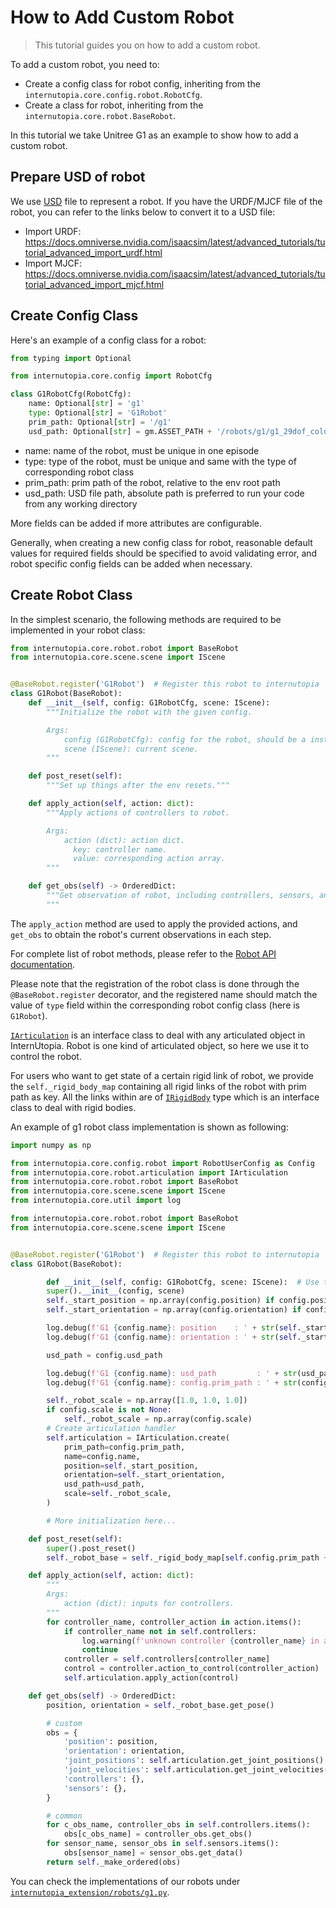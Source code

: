 # How to Add Custom Robot

> This tutorial guides you on how to add a custom robot.

To add a custom robot, you need to:
- Create a config class for robot config, inheriting from the `internutopia.core.config.robot.RobotCfg`.
- Create a class for robot, inheriting from the `internutopia.core.robot.BaseRobot`.

In this tutorial we take Unitree G1 as an example to show how to add a custom robot.

## Prepare USD of robot

We use [USD](https://openusd.org/release/index.html) file to represent a robot. If you have the URDF/MJCF file of the robot, you can refer to the links below to convert it to a USD file:

- Import URDF: https://docs.omniverse.nvidia.com/isaacsim/latest/advanced_tutorials/tutorial_advanced_import_urdf.html
- Import MJCF: https://docs.omniverse.nvidia.com/isaacsim/latest/advanced_tutorials/tutorial_advanced_import_mjcf.html

## Create Config Class

Here's an example of a config class for a robot:

```Python
from typing import Optional

from internutopia.core.config import RobotCfg

class G1RobotCfg(RobotCfg):
    name: Optional[str] = 'g1'
    type: Optional[str] = 'G1Robot'
    prim_path: Optional[str] = '/g1'
    usd_path: Optional[str] = gm.ASSET_PATH + '/robots/g1/g1_29dof_color.usd'
```

- name: name of the robot, must be unique in one episode
- type: type of the robot, must be unique and same with the type of corresponding robot class
- prim_path: prim path of the robot, relative to the env root path
- usd_path: USD file path, absolute path is preferred to run your code from any working directory

More fields can be added if more attributes are configurable.

Generally, when creating a new config class for robot, reasonable default values for required fields should be specified to avoid validating error, and robot specific config fields can be added when necessary.

## Create Robot Class

In the simplest scenario, the following methods are required to be implemented in your robot class:

```python
from internutopia.core.robot.robot import BaseRobot
from internutopia.core.scene.scene import IScene


@BaseRobot.register('G1Robot')  # Register this robot to internutopia
class G1Robot(BaseRobot):
    def __init__(self, config: G1RobotCfg, scene: IScene):
        """Initialize the robot with the given config.

        Args:
            config (G1RobotCfg): config for the robot, should be a instance of corresponding config class.
            scene (IScene): current scene.
        """

    def post_reset(self):
        """Set up things after the env resets."""

    def apply_action(self, action: dict):
        """Apply actions of controllers to robot.

        Args:
            action (dict): action dict.
              key: controller name.
              value: corresponding action array.
        """

    def get_obs(self) -> OrderedDict:
        """Get observation of robot, including controllers, sensors, and world pose. OrderedDict is used to ensure the order of observations.
        """
```

The `apply_action` method are used to apply the provided actions, and `get_obs` to obtain the robot's current observations in each step.

For complete list of robot methods, please refer to the [Robot API documentation](../../../api/robot.rst).

Please note that the registration of the robot class is done through the `@BaseRobot.register` decorator, and the registered name should match the value of `type` field within the corresponding robot config class (here is `G1Robot`).

[`IArticulation`](../../../api/articulation.rst) is an interface class to deal with any articulated object in InternUtopia. Robot is one kind of articulated object, so here we use it to control the robot.

For users who want to get state of a certain rigid link of robot, we provide the `self._rigid_body_map` containing all rigid links of the robot with prim path as key. All the links within are of [`IRigidBody`](../../../api/rigid_body.rst) type which is an interface class to deal with rigid bodies.

An example of g1 robot class implementation is shown as following:

```python
import numpy as np

from internutopia.core.config.robot import RobotUserConfig as Config
from internutopia.core.robot.articulation import IArticulation
from internutopia.core.robot.robot import BaseRobot
from internutopia.core.scene.scene import IScene
from internutopia.core.util import log

from internutopia.core.robot.robot import BaseRobot
from internutopia.core.scene.scene import IScene


@BaseRobot.register('G1Robot')  # Register this robot to internutopia
class G1Robot(BaseRobot):

        def __init__(self, config: G1RobotCfg, scene: IScene):  # Use the config class for this robot
        super().__init__(config, scene)
        self._start_position = np.array(config.position) if config.position is not None else None
        self._start_orientation = np.array(config.orientation) if config.orientation is not None else None

        log.debug(f'G1 {config.name}: position    : ' + str(self._start_position))
        log.debug(f'G1 {config.name}: orientation : ' + str(self._start_orientation))

        usd_path = config.usd_path

        log.debug(f'G1 {config.name}: usd_path         : ' + str(usd_path))
        log.debug(f'G1 {config.name}: config.prim_path : ' + str(config.prim_path))

        self._robot_scale = np.array([1.0, 1.0, 1.0])
        if config.scale is not None:
            self._robot_scale = np.array(config.scale)
        # Create articulation handler
        self.articulation = IArticulation.create(
            prim_path=config.prim_path,
            name=config.name,
            position=self._start_position,
            orientation=self._start_orientation,
            usd_path=usd_path,
            scale=self._robot_scale,
        )

        # More initialization here...

    def post_reset(self):
        super().post_reset()
        self._robot_base = self._rigid_body_map[self.config.prim_path + '/base']

    def apply_action(self, action: dict):
        """
        Args:
            action (dict): inputs for controllers.
        """
        for controller_name, controller_action in action.items():
            if controller_name not in self.controllers:
                log.warning(f'unknown controller {controller_name} in action')
                continue
            controller = self.controllers[controller_name]
            control = controller.action_to_control(controller_action)
            self.articulation.apply_action(control)

    def get_obs(self) -> OrderedDict:
        position, orientation = self._robot_base.get_pose()

        # custom
        obs = {
            'position': position,
            'orientation': orientation,
            'joint_positions': self.articulation.get_joint_positions(),
            'joint_velocities': self.articulation.get_joint_velocities(),
            'controllers': {},
            'sensors': {},
        }

        # common
        for c_obs_name, controller_obs in self.controllers.items():
            obs[c_obs_name] = controller_obs.get_obs()
        for sensor_name, sensor_obs in self.sensors.items():
            obs[sensor_name] = sensor_obs.get_data()
        return self._make_ordered(obs)
```


You can check the implementations of our robots under [`internutopia_extension/robots/g1.py`](https://github.com/InternRobotics/InternUtopia/tree/main/internutopia_extension/robots/g1.py).
